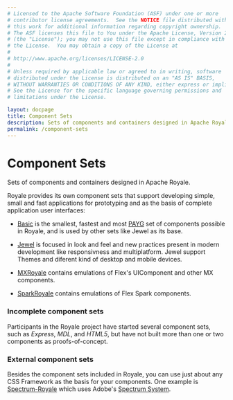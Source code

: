 ```yaml
---
# Licensed to the Apache Software Foundation (ASF) under one or more
# contributor license agreements.  See the NOTICE file distributed with
# this work for additional information regarding copyright ownership.
# The ASF licenses this file to You under the Apache License, Version 2.0
# (the "License"); you may not use this file except in compliance with
# the License.  You may obtain a copy of the License at
# 
# http://www.apache.org/licenses/LICENSE-2.0
# 
# Unless required by applicable law or agreed to in writing, software
# distributed under the License is distributed on an "AS IS" BASIS,
# WITHOUT WARRANTIES OR CONDITIONS OF ANY KIND, either express or implied.
# See the License for the specific language governing permissions and
# limitations under the License.

layout: docpage
title: Component Sets
description: Sets of components and containers designed in Apache Royale
permalink: /component-sets
---
```


# Component Sets

Sets of components and containers designed in Apache Royale.

Royale provides its own component sets that support developing simple, small and fast applications for prototyping and as the basis of complete application user interfaces:

- [Basic](component-sets/basic) is the smallest, fastest and most [PAYG](features/payg) set of components possible in Royale, and is used by other sets like Jewel as its base.

- [Jewel](component-sets/jewel) is focused in look and feel and new practices present in modern development like responsivness and multiplatform. Jewel support Themes and diferent kind of desktop and mobile devices.

- [MXRoyale](component-sets/mxroyale) contains emulations of Flex's UIComponent and other MX components.

- [SparkRoyale](component-sets/sparkroyale) contains emulations of Flex Spark components.

### Incomplete component sets

Participants in the Royale project have started several component sets, such as _Express_, _MDL_, and _HTML5_, but have not built more than one or two components as proofs-of-concept.

### External component sets

Besides the component sets included in Royale, you can use just about any CSS Framework as the basis for your components. One example is [Spectrum-Royale](https://github.com/unhurdle/spectrum-royale) which uses Adobe's [Spectrum System](https://spectrum.adobe.com/).
